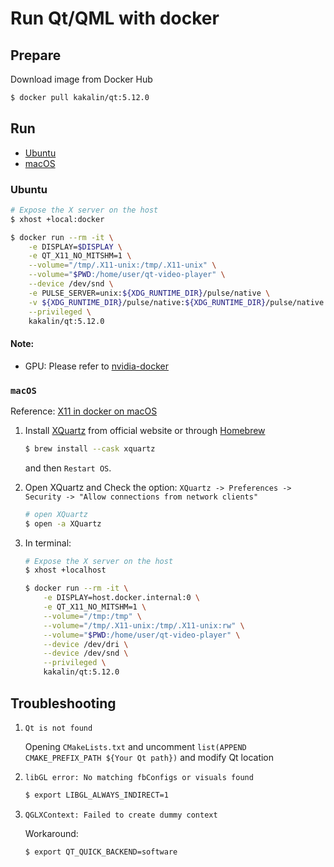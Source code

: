 # Run Qt/QML with docker

## Prepare

Download image from  Docker Hub

```bash
$ docker pull kakalin/qt:5.12.0
```

## Run

- [Ubuntu](#ubuntu)
- [macOS](#2-macos)

### Ubuntu

```bash
# Expose the X server on the host
$ xhost +local:docker
```

```bash
$ docker run --rm -it \
    -e DISPLAY=$DISPLAY \
    -e QT_X11_NO_MITSHM=1 \
    --volume="/tmp/.X11-unix:/tmp/.X11-unix" \
    --volume="$PWD:/home/user/qt-video-player" \
    --device /dev/snd \
    -e PULSE_SERVER=unix:${XDG_RUNTIME_DIR}/pulse/native \
    -v ${XDG_RUNTIME_DIR}/pulse/native:${XDG_RUNTIME_DIR}/pulse/native \
    --privileged \
    kakalin/qt:5.12.0
```

#### Note:

- GPU: Please refer to [nvidia-docker](https://github.com/NVIDIA/nvidia-docker)

### `macOS`

Reference: [X11 in docker on macOS](https://gist.github.com/cschiewek/246a244ba23da8b9f0e7b11a68bf3285)

1. Install [XQuartz](https://dl.bintray.com/xquartz/downloads/XQuartz-2.7.11.dmg) from official website or through [Homebrew](https://brew.sh/)

    ```bash
    $ brew install --cask xquartz
    ```

    and then `Restart OS`.

2. Open XQuartz and Check the option: `XQuartz -> Preferences -> Security -> "Allow connections from network clients"`

    ```bash
    # open XQuartz
    $ open -a XQuartz
    ```

3. In terminal:

    ```bash
    # Expose the X server on the host
    $ xhost +localhost
    ```

    ```bash
    $ docker run --rm -it \
        -e DISPLAY=host.docker.internal:0 \
        -e QT_X11_NO_MITSHM=1 \
        --volume="/tmp:/tmp" \
        --volume="/tmp/.X11-unix:/tmp/.X11-unix:rw" \
        --volume="$PWD:/home/user/qt-video-player" \
        --device /dev/dri \
        --device /dev/snd \
        --privileged \
        kakalin/qt:5.12.0
    ```

## Troubleshooting

1. `Qt is not found`

    Opening ```CMakeLists.txt``` and uncomment ```list(APPEND CMAKE_PREFIX_PATH ${Your Qt path})``` and modify Qt location

2. `libGL error: No matching fbConfigs or visuals found`

    ```bash
    $ export LIBGL_ALWAYS_INDIRECT=1
    ```

3. `QGLXContext: Failed to create dummy context`

    Workaround:

    ```bash
    $ export QT_QUICK_BACKEND=software
    ```
